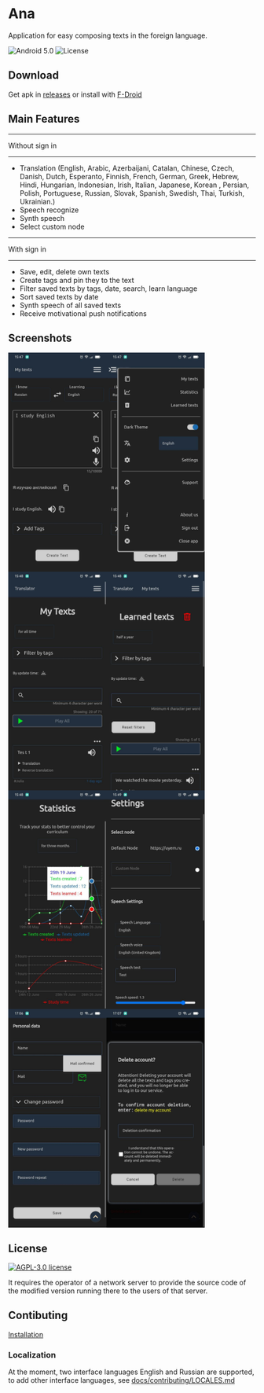 # Ana

Application for easy composing texts in the foreign language.

![Android 5.0](https://img.shields.io/badge/android-5.0+-brightgreen)
![License](https://img.shields.io/github/license/kolserdav/ana)

## Download

Get apk in [releases](https://github.com/kolserdav/ana/releases) or install with [F-Droid](https://f-droid.org/en/packages/com.kolserdav.ana/)

## Main Features

---

Without sign in

---

- Translation (English, Arabic, Azerbaijani, Catalan, Chinese, Czech, Danish, Dutch, Esperanto, Finnish, French, German, Greek, Hebrew, Hindi, Hungarian, Indonesian, Irish, Italian, Japanese, Korean , Persian, Polish, Portuguese, Russian, Slovak, Spanish, Swedish, Thai, Turkish, Ukrainian.)
- Speech recognize
- Synth speech
- Select custom node

---

With sign in

---

- Save, edit, delete own texts
- Create tags and pin they to the text
- Filter saved texts by tags, date, search, learn language
- Sort saved texts by date
- Synth speech of all saved texts
- Receive motivational push notifications

## Screenshots

<div style="position:relative;width:100%;display:flex;flex-flow:row wrap;">
  <img src="fastlane/metadata/android/en-US/images/phoneScreenshots/screenshot.jpeg" alt="fastlane/metadata/android/en-US/images/phoneScreenshots/screenshot.jpeg" width="200"/>
  <img src="fastlane/metadata/android/en-US/images/phoneScreenshots/screenshot2.jpeg" alt="fastlane/metadata/android/en-US/images/phoneScreenshots/screenshot2.jpeg" width="200"/>
  <img src="fastlane/metadata/android/en-US/images/phoneScreenshots/screenshot3.jpeg" alt="fastlane/metadata/android/en-US/images/phoneScreenshots/screenshot3.jpeg" width="200"/>
  <img src="fastlane/metadata/android/en-US/images/phoneScreenshots/screenshot4.jpeg" alt="fastlane/metadata/android/en-US/images/phoneScreenshots/screenshot4.jpeg" width="200"/>
  <img src="fastlane/metadata/android/en-US/images/phoneScreenshots/screenshot5.jpeg" alt="fastlane/metadata/android/en-US/images/phoneScreenshots/screenshot5.jpeg" width="200"/>
  <img src="fastlane/metadata/android/en-US/images/phoneScreenshots/screenshot6.jpeg" alt="fastlane/metadata/android/en-US/images/phoneScreenshots/screenshot6.jpeg" width="200"/>
  <img src="fastlane/metadata/android/en-US/images/phoneScreenshots/screenshot7.jpeg" alt="fastlane/metadata/android/en-US/images/phoneScreenshots/screenshot7.jpeg" width="200"/>
  <img src="fastlane/metadata/android/en-US/images/phoneScreenshots/screenshot8.jpeg" alt="fastlane/metadata/android/en-US/images/phoneScreenshots/screenshot8.jpeg" width="200"/>
</div>

## License

[![AGPL-3.0 license ](https://www.gnu.org/graphics/agplv3-155x51.png)](https://www.gnu.org/licenses/agpl-3.0.html)

It requires the operator of a network server to provide the source code of the modified version running there to the users of that server.

## Contibuting

[Installation](./docs/INSTALLATION.md)

### Localization

At the moment, two interface languages English and Russian are supported, to add other interface languages, see [docs/contributing/LOCALES.md](docs/contributing/LOCALES.md)
